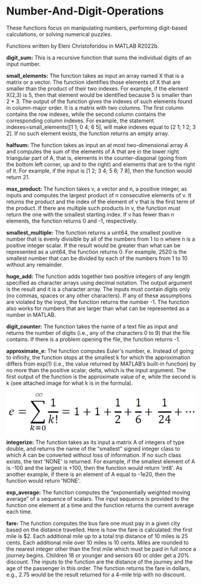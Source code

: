 # Number-And-Digit-Operations
These functions focus on manipulating numbers, performing digit-based calculations, or solving numerical puzzles.

Functions written by Eleni Christoforidou in MATLAB R2022b.

**digit_sum:** This is a recursive function that sums the individual digits of an input number.

**small_elements:** The function takes as input an array named X that is a matrix or a vector. The function identifies those elements of X that are smaller than the product of their two indexes. For example, if the element X(2,3) is 5, then that element would be identified because 5 is smaller than 2 * 3. The output of the function gives the indexes of such elements found in column-major order. It is a matrix with two columns. The first column contains the row indexes, while the second column contains the corresponding column indexes. For example, the statement indexes=small_elements([1 1; 0 4; 6 5], will make indexes equal to [2 1; 1 2; 3 2]. If no such element exists, the function returns an empty array.

**halfsum:** The function takes as input an at most two-dimensional array A and computes the sum of the elements of A that are in the lower right triangular part of A, that is, elements in the counter-diagonal (going from the bottom left corner, up and to the right) and elements that are to the right of it. For example, if the input is [1 2; 3 4; 5 6; 7 8], then the function would return 21.

**max_product:** The function takes v, a vector and n, a positive integer, as inputs and computes the largest product of n consecutive elements of v. It returns the product and the index of the element of v that is the first term of the product. If there are multiple such products in v, the function must return the one with the smallest starting index. If v has fewer than n elements, the function returns 0 and -1, respectively.

**smallest_multiple:** The function returns a uint64, the smallest positive number that is evenly divisible by all of the numbers from 1 to n where n is a positive integer scalar. If the result would be greater than what can be represented as a uint64, the function returns 0. For example, 2520 is the smallest number that can be divided by each of the numbers from 1 to 10 without any remainder.

**huge_add:** The function adds together two positive integers of any length specified as character arrays using decimal notation. The output argument is the result and it is a character array. The inputs must contain digits only (no commas, spaces or any other characters). If any of these assumptions are violated by the input, the function returns the number -1. The function also works for numbers that are larger than what can be represented as a number in MATLAB.

**digit_counter:** The function takes the name of a text file as input and returns the number of digits (i.e., any of the characters 0 to 9) that the file contains. If there is a problem opening the file, the function returns -1.

**approximate_e:** The function computes Euler's number, e. Instead of going to infinity, the function stops at the smallest k for which the approximation differs from exp(1) (i.e., the value returned by MATLAB’s built-in function) by no more than the positive scalar, delta, which is the input argument. The first output of the function is the approximate value of e, while the second is k (see attached image for what k is in the formula).

![figure](https://github.com/eleni-chr/Number-And-Digit-Operations/blob/master/Euler's%20number%20formula.png)

**integerize:** The function takes as its input a matrix A of integers of type double, and returns the name of the “smallest” signed integer class to which A can be converted without loss of information. If no such class exists, the text 'NONE' is returned. For example, if the smallest element of A is -100 and the largest is +100, then the function would return 'int8'. As another example, if there is an element of A equal to -1e20, then the function would return 'NONE'.

**exp_average:** The function computes the “exponentially weighted moving average” of a sequence of scalars. The input sequence is provided to the function one element at a time and the function returns the current average each time.

**fare:** The function computes the bus fare one must pay in a given city based on the distance travelled. Here is how the fare is calculated: the first mile is $2. Each additional mile up to a total trip distance of 10 miles is 25 cents. Each additional mile over 10 miles is 10 cents. Miles are rounded to the nearest integer other than the first mile which must be paid in full once a journey begins. Children 18 or younger and seniors 60 or older get a 20% discount. The inputs to the function are the distance of the journey and the age of the passenger in this order. The function returns the fare in dollars, e.g., 2.75 would be the result returned for a 4-mile trip with no discount.

